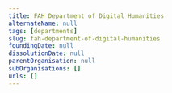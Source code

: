```yaml
---
title: FAH Department of Digital Humanities
alternateName: null
tags: [departments]
slug: fah-department-of-digital-humanities
foundingDate: null
dissolutionDate: null
parentOrganisation: null
subOrganisations: []
urls: []
---
```

